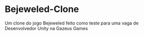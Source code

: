 # Bejeweled-Clone
Um clone do jogo Bejeweled feito como teste para uma vaga de Desenvolvedor Unity na Gazeus Games
